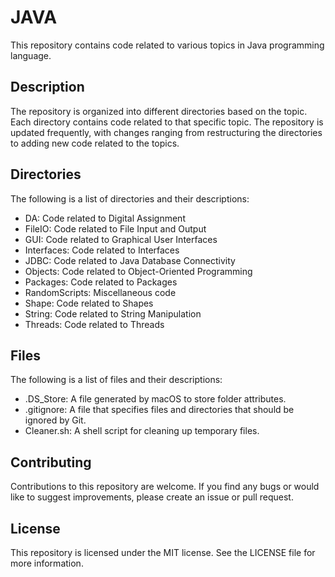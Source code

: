 # JAVA

This repository contains code related to various topics in Java programming language.

## Description

The repository is organized into different directories based on the topic. Each directory contains code related to that specific topic. The repository is updated frequently, with changes ranging from restructuring the directories to adding new code related to the topics.

## Directories

The following is a list of directories and their descriptions:

- DA: Code related to Digital Assignment
- FileIO: Code related to File Input and Output
- GUI: Code related to Graphical User Interfaces
- Interfaces: Code related to Interfaces
- JDBC: Code related to Java Database Connectivity
- Objects: Code related to Object-Oriented Programming
- Packages: Code related to Packages
- RandomScripts: Miscellaneous code
- Shape: Code related to Shapes
- String: Code related to String Manipulation
- Threads: Code related to Threads

## Files

The following is a list of files and their descriptions:

- .DS_Store: A file generated by macOS to store folder attributes.
- .gitignore: A file that specifies files and directories that should be ignored by Git.
- Cleaner.sh: A shell script for cleaning up temporary files.

## Contributing

Contributions to this repository are welcome. If you find any bugs or would like to suggest improvements, please create an issue or pull request.

## License

This repository is licensed under the MIT license. See the LICENSE file for more information.
